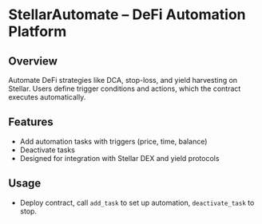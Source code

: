 # StellarAutomate – DeFi Automation Platform

## Overview
Automate DeFi strategies like DCA, stop-loss, and yield harvesting on Stellar. Users define trigger conditions and actions, which the contract executes automatically.

## Features
- Add automation tasks with triggers (price, time, balance)
- Deactivate tasks
- Designed for integration with Stellar DEX and yield protocols

## Usage
- Deploy contract, call `add_task` to set up automation, `deactivate_task` to stop.
